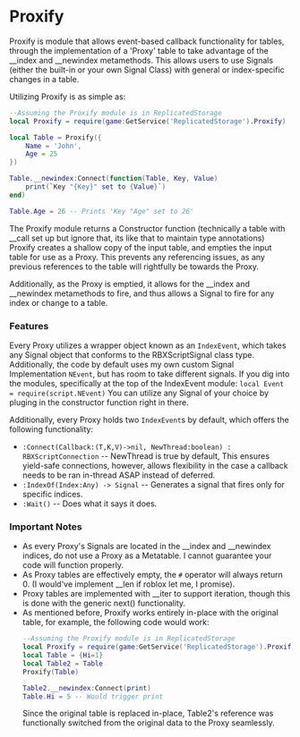 # Proxify

Proxify is module that allows event-based callback functionality for tables, through the implementation of a 'Proxy' table to take advantage of the __index and __newindex metamethods.
This allows users to use Signals (either the built-in or your own Signal Class) with general or index-specific changes in a table.

Utilizing Proxify is as simple as:
```lua
--Assuming the Proxify module is in ReplicatedStorage
local Proxify = require(game:GetService('ReplicatedStorage').Proxify)

local Table = Proxify({
    Name = 'John',
    Age = 25
})

Table.__newindex:Connect(function(Table, Key, Value)
    print(`Key "{Key}" set to {Value}`)
end)

Table.Age = 26 -- Prints 'Key "Age" set to 26'
```

The Proxify module returns a Constructor function (technically a table with __call set up but ignore that, its like that to maintain type annotations) 
Proxify creates a shallow copy of the input table, and empties the input table for use as a Proxy. This prevents any referencing issues, as any previous references to the table will rightfully be towards the Proxy.

Additionally, as the Proxy is emptied, it allows for the __index and __newindex metamethods to fire, and thus allows a Signal to fire for any index or change to a table.

### Features
Every Proxy utilizes a wrapper object known as an `IndexEvent`, which takes any Signal object that conforms to the RBXScriptSignal class type.
Additionally, the code by default uses my own custom Signal Implementation `NEvent`, but has room to take different signals.
If you dig into the modules, specifically at the top of the IndexEvent module: `local Event = require(script.NEvent)`
You can utilize any Signal of your choice by pluging in the constructor function right in there.

Additionally, every Proxy holds two `IndexEvent`s by default, which offers the following functionality:
- `:Connect(Callback:(T,K,V)->nil, NewThread:boolean) : RBXScriptConnection` -- NewThread is true by default, This ensures yield-safe connections, however, allows flexibility in the case a callback needs to be ran in-thread ASAP instead of deferred.
- `:IndexOf(Index:Any) -> Signal` -- Generates a signal that fires only for specific indices.
- `:Wait()` -- Does what it says it does.

### Important Notes
- As every Proxy's Signals are located in the __index and __newindex indices, do not use a Proxy as a Metatable. I cannot guarantee your code will function properly.
- As Proxy tables are effectively empty, the `#` operator will always return 0. (I would've implement __len if roblox let me, I promise).
- Proxy tables are implemented with __iter to support iteration, though this is done with the generic next() functionality.
- As mentioned before, Proxify works entirely in-place with the original table, for example, the following code would work:
  ```lua
  --Assuming the Proxify module is in ReplicatedStorage
  local Proxify = require(game:GetService('ReplicatedStorage').Proxify)
  local Table = {Hi=1}
  local Table2 = Table
  Proxify(Table)

  Table2.__newindex:Connect(print)
  Table.Hi = 5 -- Would trigger print
  ```
  Since the original table is replaced in-place, Table2's reference was functionally switched from the original data to the Proxy seamlessly.
